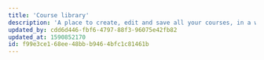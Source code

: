```yaml
---
title: 'Course library'
description: 'A place to create, edit and save all your courses, in a way that''s easy to find.'
updated_by: cdd6d446-fbf6-4797-88f3-96075e42fb82
updated_at: 1590852170
id: f99e3ce1-68ee-48bb-b946-4bfc1c81461b
---
```

